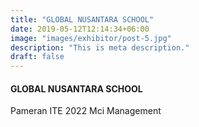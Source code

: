 ```yaml
---
title: "GLOBAL NUSANTARA SCHOOL"
date: 2019-05-12T12:14:34+06:00
image: "images/exhibitor/post-5.jpg"
description: "This is meta description."
draft: false
---
```


#### GLOBAL NUSANTARA SCHOOL

Pameran ITE 2022 Mci Management
